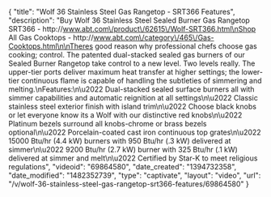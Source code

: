 {
    "title": "Wolf 36 Stainless Steel Gas Rangetop - SRT366 Features",
    "description": "Buy Wolf 36 Stainless Steel Sealed Burner Gas Rangetop SRT366 - http:\/\/www.abt.com\/product\/62615\/Wolf-SRT366.html\nShop All Gas Cooktops - http:\/\/www.abt.com\/category\/465\/Gas-Cooktops.html\n\nTheres good reason why professional chefs choose gas cooking; control. The patented dual-stacked sealed gas burners of our Sealed Burner Rangetop take control to a new level. Two levels really. The upper-tier ports deliver maximum heat transfer at higher settings; the lower-tier continuous flame is capable of handling the subtleties of simmering and melting.\nFeatures:\n\u2022 Dual-stacked sealed surface burners all with simmer capabilities and automatic reignition at all settings\n\u2022 Classic stainless steel exterior finish with island trim\n\u2022 Choose black knobs or let everyone know its a Wolf with our distinctive red knobs\n\u2022 Platinum bezels surround all knobs-chrome or brass bezels optional\n\u2022 Porcelain-coated cast iron continuous top grates\n\u2022 15000 Btu\/hr (4.4 kW) burners with 950 Btu\/hr (.3 kW) delivered at simmer\n\u2022 9200 Btu\/hr (2.7 kW) burner with 325 Btu\/hr (.1 kW) delivered at simmer and melt\n\u2022 Certified by Star-K to meet religious regulations",
    "videoid": "69864580",
    "date_created": "1394732358",
    "date_modified": "1482352739",
    "type": "captivate",
    "layout": "video",
    "url": "\/v\/wolf-36-stainless-steel-gas-rangetop-srt366-features\/69864580"
}